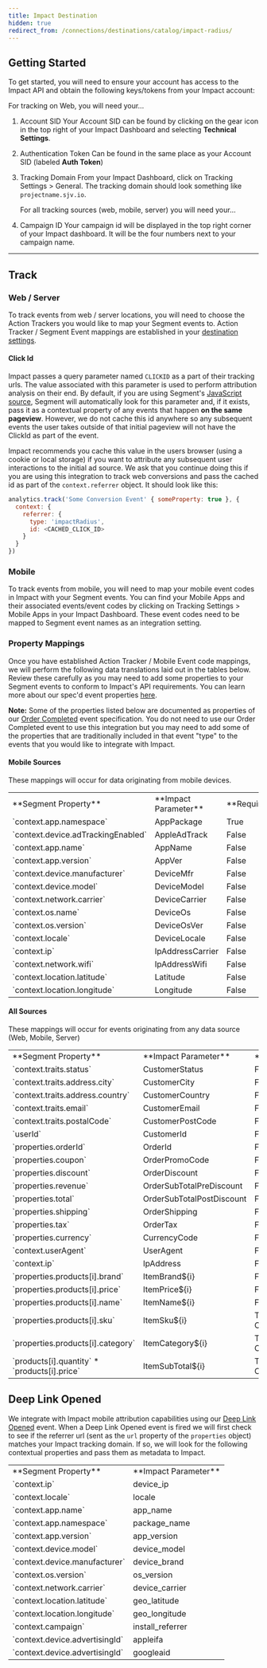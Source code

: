 ```yaml
---
title: Impact Destination
hidden: true
redirect_from: /connections/destinations/catalog/impact-radius/
---
```


## Getting Started



To get started, you will need to ensure your account has access to the Impact API and obtain the following keys/tokens from your Impact account:

For tracking on Web, you will need your...

1. Account SID
   Your Account SID can be found by clicking on the gear icon in the top right of your Impact Dashboard and selecting **Technical Settings**.

2. Authentication Token
   Can be found in the same place as your Account SID (labeled **Auth Token**)

3. Tracking Domain
   From your Impact Dashboard, click on Tracking Settings > General. The tracking domain should look something like `projectname.sjv.io`.

   For all tracking sources (web, mobile, server) you will need your...

4. Campaign ID
   Your campaign id will be displayed in the top right corner of your Impact dashboard. It will be the four numbers next to your campaign name.

- - -

## Track

### Web / Server

To track events from web / server locations, you will need to choose the Action Trackers you would like to map your Segment events to. Action Tracker / Segment Event mappings are established in your [destination settings](#settings).

#### Click Id

Impact passes a query parameter named `CLICKID` as a part of their tracking urls. The value associated with this parameter is used to perform attribution analysis on their end. By default, if you are using Segment's [JavaScript source](/docs/connections/sources/catalog/libraries/website/javascript/), Segment will automatically look for this parameter and, if it exists, pass it as a contextual property of any events that happen **on the same pageview**. However, we do not cache this id anywhere so any subsequent events the user takes outside of that initial pageview will not have the ClickId as part of the event.

Impact recommends you cache this value in the users browser (using a cookie or local storage) if you want to attribute any subsequent user interactions to the initial ad source. We ask that you continue doing this if you are using this integration to track web conversions and pass the cached id as part of the `context.referrer` object. It should look like this:

```js
analytics.track('Some Conversion Event' { someProperty: true }, {
  context: {
    referrer: {
      type: 'impactRadius',
      id: <CACHED_CLICK_ID>
    }
  }
})
```

### Mobile

To track events from mobile, you will need to map your mobile event codes in Impact with your Segment events. You can find your Mobile Apps and their associated events/event codes by clicking on Tracking Settings > Mobile Apps in your Impact Dashboard. These event codes need to be mapped to Segment event names as an integration setting.


### Property Mappings

Once you have established Action Tracker / Mobile Event code mappings, we will perform the following data translations laid out in the tables below. Review these carefully as you may need to add some properties to your Segment events to conform to Impact's API requirements. You can learn more about our spec'd event properties [here](/docs/connections/spec/common/).

**Note:** Some of the properties listed below are documented as properties of our [Order Completed](/docs/connections/spec/ecommerce/v2/#order-completed) event specification. You do not need to use our Order Completed event to use this integration but you may need to add some of the properties that are traditionally included in that event "type" to the events that you would like to integrate with Impact.

#### Mobile Sources

These mappings will occur for data originating from mobile devices.

<table>
    <tr>
      <td>**Segment Property**</td>
      <td>**Impact Parameter**</td>
      <td>**Required**</td>
    </tr>
  <tr>
    <td>`context.app.namespace`</td>
    <td>AppPackage</td>
    <td>True</td>
  </tr>
  <tr>
    <td>`context.device.adTrackingEnabled`</td>
    <td>AppleAdTrack</td>
    <td>False</td>
  </tr>
  <tr>
    <td>`context.app.name`</td>
    <td>AppName</td>
    <td>False</td>
  </tr>
  <tr>
    <td>`context.app.version`</td>
    <td>AppVer</td>
    <td>False</td>
  </tr>
  <tr>
    <td>`context.device.manufacturer`</td>
    <td>DeviceMfr</td>
    <td>False</td>
  </tr>
  <tr>
    <td>`context.device.model`</td>
    <td>DeviceModel</td>
    <td>False</td>
  </tr>
  <tr>
    <td>`context.network.carrier`</td>
    <td>DeviceCarrier</td>
    <td>False</td>
  </tr>
  <tr>
    <td>`context.os.name`</td>
    <td>DeviceOs</td>
    <td>False</td>
  </tr>
  <tr>
    <td>`context.os.version`</td>
    <td>DeviceOsVer</td>
    <td>False</td>
  </tr>
  <tr>
    <td>`context.locale`</td>
    <td>DeviceLocale</td>
    <td>False</td>
  </tr>
  <tr>
    <td>`context.ip`</td>
    <td>IpAddressCarrier</td>
    <td>False</td>
  </tr>
  <tr>
    <td>`context.network.wifi`</td>
    <td>IpAddressWifi</td>
    <td>False</td>
  </tr>
  <tr>
    <td>`context.location.latitude`</td>
    <td>Latitude</td>
    <td>False</td>
  </tr>
  <tr>
    <td>`context.location.longitude`</td>
    <td>Longitude</td>
    <td>False</td>
  </tr>
</table>

#### All Sources

These mappings will occur for events originating from any data source (Web, Mobile, Server)

<table>
    <tr>
      <td>**Segment Property**</td>
      <td>**Impact Parameter**</td>
      <td>**Required**</td>
    </tr>
  <tr>
    <td>`context.traits.status`</td>
    <td>CustomerStatus</td>
    <td>False</td>
  </tr>
  <tr>
    <td>`context.traits.address.city`</td>
    <td>CustomerCity</td>
    <td>False</td>
  </tr>
  <tr>
    <td>`context.traits.address.country`</td>
    <td>CustomerCountry</td>
    <td>False</td>
  </tr>
  <tr>
    <td>`context.traits.email`</td>
    <td>CustomerEmail</td>
    <td>False</td>
  </tr>
  <tr>
    <td>`context.traits.postalCode`</td>
    <td>CustomerPostCode</td>
    <td>False</td>
  </tr>
  <tr>
    <td>`userId`</td>
    <td>CustomerId</td>
    <td>False</td>
  </tr>
  <tr>
    <td>`properties.orderId`</td>
    <td>OrderId</td>
    <td>False</td>
  </tr>
  <tr>
    <td>`properties.coupon`</td>
    <td>OrderPromoCode</td>
    <td>False</td>
  </tr>
  <tr>
    <td>`properties.discount`</td>
    <td>OrderDiscount</td>
    <td>False</td>
  </tr>
  <tr>
    <td>`properties.revenue`</td>
    <td>OrderSubTotalPreDiscount</td>
    <td>False</td>
  </tr>
  <tr>
    <td>`properties.total`</td>
    <td>OrderSubTotalPostDiscount</td>
    <td>False</td>
  </tr>
  <tr>
    <td>`properties.shipping`</td>
    <td>OrderShipping</td>
    <td>False</td>
  </tr>
  <tr>
    <td>`properties.tax`</td>
    <td>OrderTax</td>
    <td>False</td>
  </tr>
  <tr>
    <td>`properties.currency`</td>
    <td>CurrencyCode</td>
    <td>False</td>
  </tr>
  <tr>
    <td>`context.userAgent`</td>
    <td>UserAgent</td>
    <td>False</td>
  </tr>
  <tr>
    <td>`context.ip`</td>
    <td>IpAddress</td>
    <td>False</td>
  </tr>
  <tr>
    <td>`properties.products[i].brand`</td>
    <td>ItemBrand${i}</td>
    <td>False</td>
  </tr>
  <tr>
    <td>`properties.products[i].price`</td>
    <td>ItemPrice${i}</td>
    <td>False</td>
  </tr>
  <tr>
    <td>`properties.products[i].name`</td>
    <td>ItemName${i}</td>
    <td>False</td>
  </tr>
  <tr>
    <td>`properties.products[i].sku`</td>
    <td>ItemSku${i}</td>
    <td>True (For Sale Conversions)</td>
  </tr>
  <tr>
    <td>`properties.products[i].category`</td>
    <td>ItemCategory${i}</td>
    <td>True (For Sale Conversions)</td>
  </tr>
  <tr>
    <td>`products[i].quantity` * `products[i].price`</td>
    <td>ItemSubTotal${i}</td>
    <td>True (For Sale Conversions)</td>
  </tr>
</table>

## Deep Link Opened

We integrate with Impact mobile attribution capabilities using our [Deep Link Opened](/docs/connections/spec/mobile/#deep-link-opened) event. When a Deep Link Opened event is fired we will first check to see if the referrer url (sent as the `url` property of the `properties` object) matches your Impact tracking domain. If so, we will look for the following contextual properties and pass them as metadata to Impact.

<table>
  <tr>
    <td>**Segment Property**</td>
    <td>**Impact Parameter**</td>
  </tr>
  <tr>
    <td>`context.ip`</td>
    <td>device_ip</td>
  </tr>
  <tr>
    <td>`context.locale`</td>
    <td>locale</td>
  </tr>
  <tr>
    <td>`context.app.name`</td>
    <td>app_name</td>
  </tr>
  <tr>
    <td>`context.app.namespace`</td>
    <td>package_name</td>
  </tr>
  <tr>
    <td>`context.app.version`</td>
    <td>app_version</td>
  </tr>
  <tr>
    <td>`context.device.model`</td>
    <td>device_model</td>
  </tr>
  <tr>
    <td>`context.device.manufacturer`</td>
    <td>device_brand</td>
  </tr>
  <tr>
    <td>`context.os.version`</td>
    <td>os_version</td>
  </tr>
  <tr>
    <td>`context.network.carrier`</td>
    <td>device_carrier</td>
  </tr>
  <tr>
    <td>`context.location.latitude`</td>
    <td>geo_latitude</td>
  </tr>
  <tr>
    <td>`context.location.longitude`</td>
    <td>geo_longitude</td>
  </tr>
  <tr>
    <td>`context.campaign`</td>
    <td>install_referrer</td>
  </tr>
  <tr>
    <td>`context.device.advertisingId`</td>
    <td>appleifa</td>
  </tr>
  <tr>
    <td>`context.device.advertisingId`</td>
    <td>googleaid</td>
  </tr>
</table>
